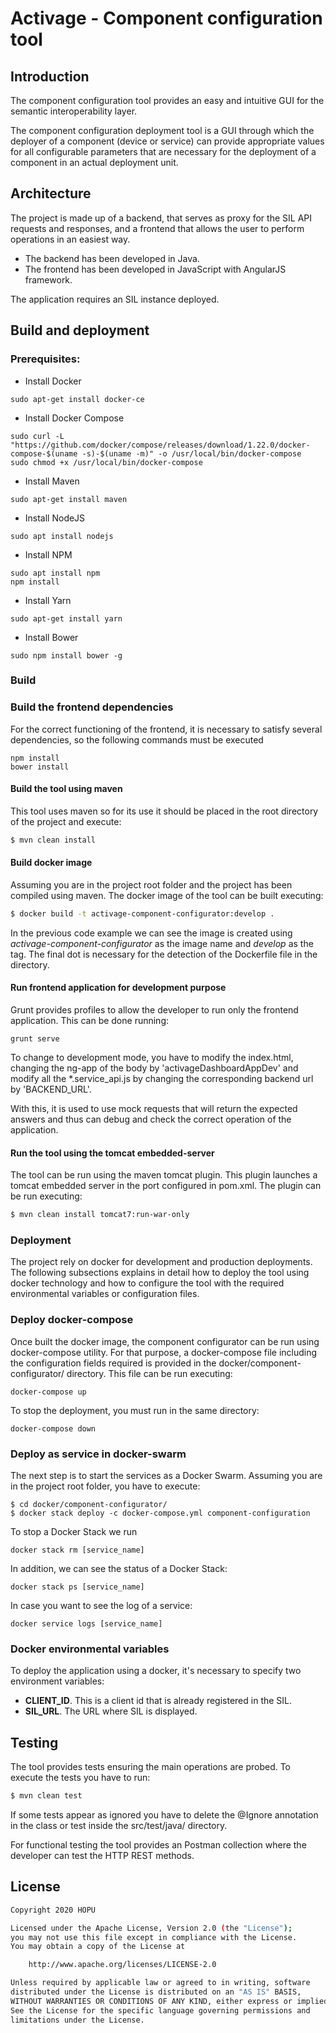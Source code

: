 # Activage - Component configuration tool

## Introduction
The component configuration tool provides an easy and intuitive GUI for the semantic interoperability layer. 

The component configuration deployment tool is a GUI through which the deployer of a component (device or service) can provide appropriate values for all configurable
parameters that are necessary for the deployment of a component in an actual deployment unit.

## Architecture
The project is made up of a backend, that serves as proxy for the SIL API requests and responses, 
and a frontend that allows the user to perform operations in an easiest way.
- The backend has been developed in Java.
- The frontend has been developed in JavaScript with AngularJS framework.

The application requires an SIL instance deployed.

## Build and deployment

### Prerequisites:
- Install Docker

````
sudo apt-get install docker-ce
````
- Install Docker Compose

````
sudo curl -L "https://github.com/docker/compose/releases/download/1.22.0/docker-compose-$(uname -s)-$(uname -m)" -o /usr/local/bin/docker-compose
sudo chmod +x /usr/local/bin/docker-compose
````
- Install Maven

````
sudo apt-get install maven
````
- Install NodeJS

````
sudo apt install nodejs
````
- Install NPM

````
sudo apt install npm
npm install
````
- Install Yarn

````
sudo apt-get install yarn
````
- Install Bower

````
sudo npm install bower -g
````

### Build

### Build the frontend dependencies
For the correct functioning of the frontend, it is necessary to satisfy several dependencies, so the following commands must be executed
````
npm install
bower install
````

#### Build the tool using maven
This tool uses maven so for its use it should be placed in the root directory of the project and execute:
```bash
$ mvn clean install
```

#### Build docker image
Assuming you are in the project root folder and the project has been compiled using maven. The docker image of the tool can be built executing:
```bash
$ docker build -t activage-component-configurator:develop .
```
In the previous code example we can see the image is created using *activage-component-configurator* as the image name and *develop*
as the tag. The final dot is necessary for the detection of the Dockerfile file in the directory.

#### Run frontend application for development purpose
Grunt provides profiles to allow the developer to run only the frontend application. This can be done running:
````
grunt serve
````
To change to development mode, you have to modify the index.html, changing the ng-app of the body by 'activageDashboardAppDev' and modify all the *.service_api.js by changing the corresponding backend url by 'BACKEND_URL'.

With this, it is used to use mock requests that will return the expected answers and thus can debug and check the correct operation of the application.

#### Run the tool using the tomcat embedded-server
The tool can be run using the maven tomcat plugin. This plugin launches a tomcat embedded server in the port configured in pom.xml.
The plugin can be run executing:
```bash
$ mvn clean install tomcat7:run-war-only
```

### Deployment
The project rely on docker for development and production deployments. The following subsections explains in detail how to 
deploy the tool using docker technology and how to configure the tool with the required environmental variables or configuration files.

### Deploy docker-compose
Once built the docker image, the component configurator can be run using docker-compose utility. For that purpose, a docker-compose file
including the configuration fields required is provided in the docker/component-configurator/ directory. This file can be run executing:
````
docker-compose up
```` 
To stop the deployment, you must run in the same directory:
````
docker-compose down
````
### Deploy as service in docker-swarm
The next step is to start the services as a Docker Swarm. Assuming you are in the project root folder, you have to execute:
````
$ cd docker/component-configurator/
$ docker stack deploy -c docker-compose.yml component-configuration
````
To stop a Docker Stack we run
````
docker stack rm [service_name]
````

In addition, we can see the status of a Docker Stack:
````
docker stack ps [service_name]
````

In case you want to see the log of a service:
````
docker service logs [service_name]
````

### Docker environmental variables
To deploy the application using a docker, it's necessary to specify two environment variables:

- **CLIENT_ID**. This is a client id that is already registered in the SIL.
- **SIL_URL**. The URL where SIL is displayed. 

## Testing 
The tool provides tests ensuring the main operations are probed. To execute the tests you have to run:
```bash
$ mvn clean test
```
If some tests appear as ignored you have to delete the @Ignore annotation in the class or test inside the src/test/java/ directory.

For functional testing the tool provides an Postman collection where the developer can test the HTTP REST methods. 

## License
```bash
Copyright 2020 HOPU

Licensed under the Apache License, Version 2.0 (the "License");
you may not use this file except in compliance with the License.
You may obtain a copy of the License at

    http://www.apache.org/licenses/LICENSE-2.0

Unless required by applicable law or agreed to in writing, software
distributed under the License is distributed on an "AS IS" BASIS,
WITHOUT WARRANTIES OR CONDITIONS OF ANY KIND, either express or implied.
See the License for the specific language governing permissions and
limitations under the License.
```
